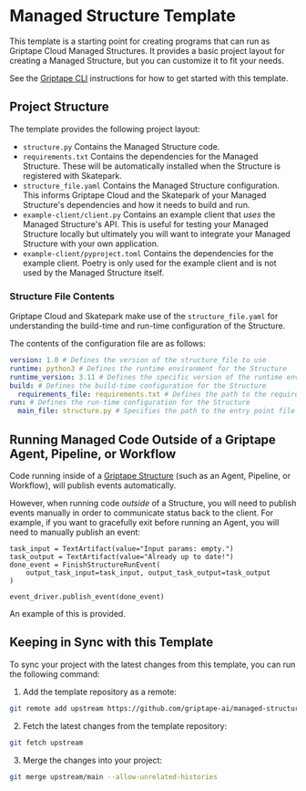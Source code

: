 # Managed Structure Template

This template is a starting point for creating programs that can run as Griptape Cloud Managed Structures.
It provides a basic project layout for creating a Managed Structure, but you can customize it to fit your needs.

See the [Griptape CLI](https://github.com/griptape-ai/griptape-cli?tab=readme-ov-file#skatepark-emulator) instructions for how to get started with this template.

## Project Structure

The template provides the following project layout:

- `structure.py` Contains the Managed Structure code.
- `requirements.txt` Contains the dependencies for the Managed Structure. These will be automatically installed when the Structure is registered with Skatepark.
- `structure_file.yaml` Contains the Managed Structure configuration. This informs Griptape Cloud and the Skatepark of your Managed Structure's dependencies and how it needs to build and run.
- `example-client/client.py` Contains an example client that _uses_ the Managed Structure's API. This is useful for testing your Managed Structure locally but ultimately you will want to integrate your Managed Structure with your own application.
- `example-client/pyproject.toml` Contains the dependencies for the example client. Poetry is only used for the example client and is not used by the Managed Structure itself.

### Structure File Contents

Griptape Cloud and Skatepark make use of the `structure_file.yaml` for understanding the build-time and run-time configuration of the Structure.

The contents of the configuration file are as follows:

```yaml
version: 1.0 # Defines the version of the structure_file to use
runtime: python3 # Defines the runtime environment for the Structure
runtime_version: 3.11 # Defines the specific version of the runtime environment for the Structure
build: # Defines the build-time configuration for the Structure
  requirements_file: requirements.txt # Defines the path to the requirements.txt file for the Structure, relative to the structure_file.yaml. Or absolute from the repository root if a forward slash is used: `/requirements.txt`.
run: # Defines the run-time configuration for the Structure
  main_file: structure.py # Specifies the path to the entry point file of the Managed Structure. This path is relative to the structure_file.yaml. Or absolute from the repository root if a forward slash is used: `/structure.py`.
```

## Running Managed Code Outside of a Griptape Agent, Pipeline, or Workflow

Code running inside of a [Griptape Structure](https://docs.griptape.ai/stable/griptape-framework/structures/agents/) (such as an Agent, Pipeline, or Workflow), will publish events automatically.

However, when running code _outside_ of a Structure, you will need to publish events manually in order to communicate status back to the client. For example, if you want to gracefully exit before running an Agent, you will need to manually publish an event:

```
task_input = TextArtifact(value="Input params: empty.")
task_output = TextArtifact(value="Already up to date!")
done_event = FinishStructureRunEvent(
    output_task_input=task_input, output_task_output=task_output
)

event_driver.publish_event(done_event)
```

An example of this is provided.

## Keeping in Sync with this Template

To sync your project with the latest changes from this template, you can run the following command:

1. Add the template repository as a remote:

```bash
git remote add upstream https://github.com/griptape-ai/managed-structure-template.git
```

2. Fetch the latest changes from the template repository:

```bash
git fetch upstream
```

3. Merge the changes into your project:

```bash
git merge upstream/main --allow-unrelated-histories
```
